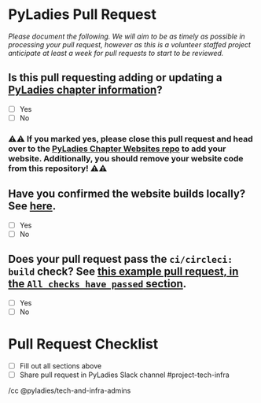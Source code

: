<!--
Please document the following for your pull request.
-->

# PyLadies Pull Request
_Please document the following. We will aim to be as timely as possible in processing your pull request, however as this is a volunteer staffed project anticipate at least a week for pull requests to start to be reviewed._ 

## Is this pull requesting adding or updating a [PyLadies chapter information](https://github.com/pyladies/pyladies#to-add-a-new-pyladies-location)? 
<!--
Example of response:

Mark which one is correct.
-->

- [ ] Yes
- [ ] No

### :warning::warning: If you marked yes, please close this pull request and head over to the [PyLadies Chapter Websites repo](github.com/pyladies/chapter-websites#README.md) to add your website. Additionally, you should remove your website code from this repository! :warning::warning:
<!--
This repository no longer hosts the chapter website code and should be getting migrated to the [PyLadies Chapter Websites repo](github.com/pyladies/chapter-websites#README.md)
-->

## Have you confirmed the website builds locally? See [here](https://github.com/pyladies/pyladies#run-the-site-locally).
<!--
Example of response:

Mark which one is correct. Include a screen shot confirming the website builds with your changes.
-->

- [ ] Yes
- [ ] No

## Does your pull request pass the `ci/circleci: build` check? See [this example pull request, in the `All checks have passed` section](https://github.com/pyladies/pyladies/pull/461).
<!--
Example of response:

Mark which one is correct. 
-->

- [ ] Yes
- [ ] No

# Pull Request Checklist

- [ ] Fill out all sections above
- [ ] Share pull request in PyLadies Slack channel #project-tech-infra

/cc @pyladies/tech-and-infra-admins
<!--
Add any other team you think should be subscribed to this issue

/cc your team
-->

